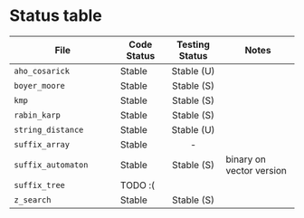 # Status table

| File                        | Code Status  | Testing Status | Notes |
|-----------------------------|--------------|:--------------:|-------|
|`aho_cosarick               `| Stable       | Stable (U)     | |
|`boyer_moore                `| Stable       | Stable (S)     | |
|`kmp                        `| Stable       | Stable (S)     | |
|`rabin_karp                 `| Stable       | Stable (S)     | |
|`string_distance            `| Stable       | Stable (U)     | |
|`suffix_array               `| Stable       | -              | |
|`suffix_automaton           `| Stable       | Stable (S)     | binary on vector version |
|`suffix_tree                `| TODO :(      |                | |
|`z_search                   `| Stable       | Stable (S)     | |
